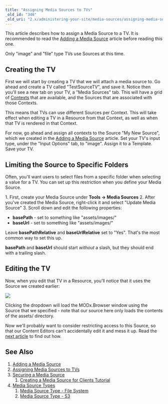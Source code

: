 ```yaml
---
title: "Assigning Media Sources to TVs"
_old_id: "346"
_old_uri: "2.x/administering-your-site/media-sources/assigning-media-sources-to-tvs"
---
```


This article describes how to assign a Media Source to a TV. It is recommended to read the [Adding a Media Source](building-sites/media-sources/creating "Adding a Media Source") article before reading this one.

Only "image" and "file" type TVs use Sources at this time.

## Creating the TV

First we will start by creating a TV that we will attach a media source to. Go ahead and create a TV called "TestSourceTV", and save it. Notice then you'll see a new tab on your TV, a "Media Sources" tab. This will have a grid of [Contexts](building-sites/contexts "Contexts") that are available, and the Sources that are associated with those Contexts.

This means that TVs can use different Sources per Context. This will take effect when editing a TV in a Resource from that Context, as well as when that TV is rendered in that Context.

For now, go ahead and assign all contexts to the Source "My New Source", which we created in the [Adding a Media Source](building-sites/media-sources/creating "Adding a Media Source") article. Set your TV's input type, under the "Input Options" tab, to "image". Assign it to a Template. Save your TV.

## Limiting the Source to Specific Folders

Often, you'll want users to select files from a specific folder when selecting a value for a TV. You can set up this restriction when you define your Media Source.

1\. First, create your Media Source under **Tools -> Media Sources**
2\. After you've created the Media Source, right-click it and select "Update Media Source"
3\. Scroll down and edit the following properties:

- **basePath** - set to something like "assets/images/"
- **baseUrl** - set to something like "assets/images/"

Leave **basePathRelative** and **baseUrlRelative** set to "Yes". That's the most common way to set this up.

**basePath** and **baseUrl** should start _without_ a slash, but they should end with a trailing slash.

## Editing the TV

Now, when you edit that TV in a Resource, you'll notice that it uses the Source we created earlier:

![](/download/attachments/35586538/20110907-pd72jtn9bhdbn5q5qb7wadku5a.jpeg?version=1&modificationDate=1315428297000)

Clicking the dropdown will load the MODx.Browser window using the Source that we specified - note that our source here only loads the contents of the assets/ directory.

Now we'll probably want to consider restricting access to this Source, so that our Content Editors can't accidentally edit it and mess it up. Read the [next article](building-sites/media-sources/securing "Securing a Media Source") to find out how.

## See Also

1. [Adding a Media Source](building-sites/media-sources/creating)
2. [Assigning Media Sources to TVs](building-sites/media-sources/assigning-to-tvs)
3. [Securing a Media Source](building-sites/media-sources/securing)
   1. [Creating a Media Source for Clients Tutorial](building-sites/media-sources/securing/clients-tutorial)
4. [Media Source Types](building-sites/media-sources/types)
   1. [Media Source Type - File System](building-sites/media-sources/types/media-source-type-file-system)
   2. [Media Source Type - S3](building-sites/media-sources/types/media-source-type-s3)
